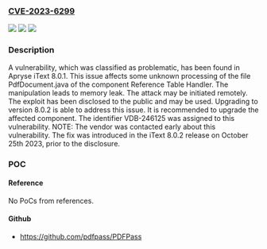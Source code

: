 ### [CVE-2023-6299](https://cve.mitre.org/cgi-bin/cvename.cgi?name=CVE-2023-6299)
![](https://img.shields.io/static/v1?label=Product&message=iText&color=blue)
![](https://img.shields.io/static/v1?label=Version&message=%3D%208.0.1%20&color=brighgreen)
![](https://img.shields.io/static/v1?label=Vulnerability&message=CWE-401%20Memory%20Leak&color=brighgreen)

### Description

A vulnerability, which was classified as problematic, has been found in Apryse iText 8.0.1. This issue affects some unknown processing of the file PdfDocument.java of the component Reference Table Handler. The manipulation leads to memory leak. The attack may be initiated remotely. The exploit has been disclosed to the public and may be used. Upgrading to version 8.0.2 is able to address this issue. It is recommended to upgrade the affected component. The identifier VDB-246125 was assigned to this vulnerability. NOTE: The vendor was contacted early about this vulnerability. The fix was introduced in the iText 8.0.2 release on October 25th 2023, prior to the disclosure.

### POC

#### Reference
No PoCs from references.

#### Github
- https://github.com/pdfpass/PDFPass

